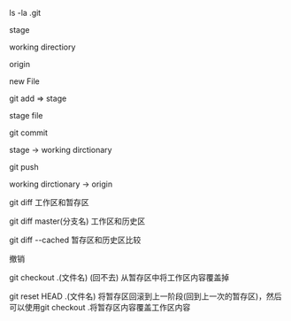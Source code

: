 
ls -la .git

stage

working directiory

origin


new File

git add  => stage

stage file

git commit 

stage -> working dirctionary

git push 

working dirctionary -> origin



git diff 工作区和暂存区

git diff master(分支名) 工作区和历史区

git diff --cached 暂存区和历史区比较 


撤销

git checkout .(文件名)  (回不去) 从暂存区中将工作区内容覆盖掉

git reset HEAD .(文件名) 将暂存区回滚到上一阶段(回到上一次的暂存区)，然后可以使用git checkout .将暂存区内容覆盖工作区内容

